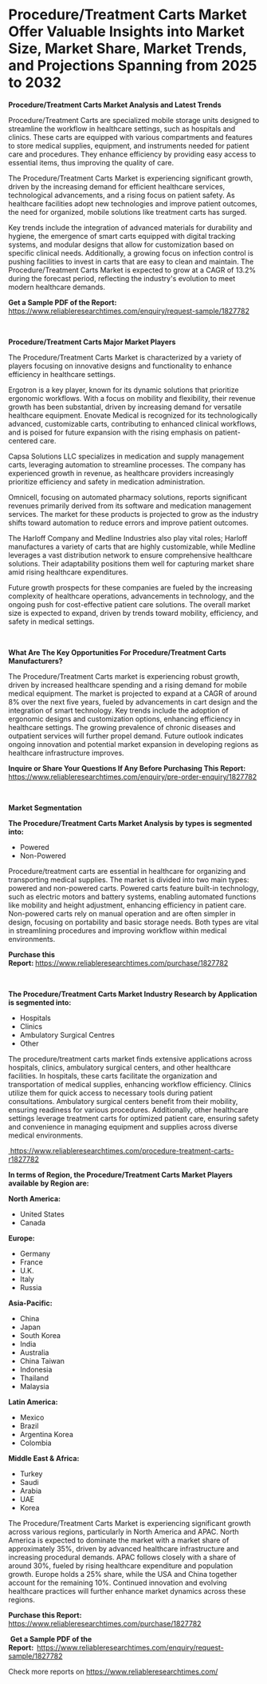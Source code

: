 <p><h1>Procedure/Treatment Carts Market Offer Valuable Insights into Market Size, Market Share, Market Trends, and Projections Spanning from 2025 to 2032</h1></p><p><strong>Procedure/Treatment Carts Market Analysis and Latest Trends</strong></p>
<p><p>Procedure/Treatment Carts are specialized mobile storage units designed to streamline the workflow in healthcare settings, such as hospitals and clinics. These carts are equipped with various compartments and features to store medical supplies, equipment, and instruments needed for patient care and procedures. They enhance efficiency by providing easy access to essential items, thus improving the quality of care.</p><p>The Procedure/Treatment Carts Market is experiencing significant growth, driven by the increasing demand for efficient healthcare services, technological advancements, and a rising focus on patient safety. As healthcare facilities adopt new technologies and improve patient outcomes, the need for organized, mobile solutions like treatment carts has surged.</p><p>Key trends include the integration of advanced materials for durability and hygiene, the emergence of smart carts equipped with digital tracking systems, and modular designs that allow for customization based on specific clinical needs. Additionally, a growing focus on infection control is pushing facilities to invest in carts that are easy to clean and maintain. The Procedure/Treatment Carts Market is expected to grow at a CAGR of 13.2% during the forecast period, reflecting the industry's evolution to meet modern healthcare demands.</p></p>
<p><strong>Get a Sample PDF of the Report:&nbsp;</strong> <a href="https://www.reliableresearchtimes.com/enquiry/request-sample/1827782?utm_campaign=2531&utm_medium=2&utm_source=Github&utm_content=ia&utm_term=05032025&utm_id=proceduretreatment-carts">https://www.reliableresearchtimes.com/enquiry/request-sample/1827782</a></p>
<p>&nbsp;</p>
<p><strong>Procedure/Treatment Carts Major Market Players</strong></p>
<p><p>The Procedure/Treatment Carts Market is characterized by a variety of players focusing on innovative designs and functionality to enhance efficiency in healthcare settings.</p><p>Ergotron is a key player, known for its dynamic solutions that prioritize ergonomic workflows. With a focus on mobility and flexibility, their revenue growth has been substantial, driven by increasing demand for versatile healthcare equipment. Enovate Medical is recognized for its technologically advanced, customizable carts, contributing to enhanced clinical workflows, and is poised for future expansion with the rising emphasis on patient-centered care.</p><p>Capsa Solutions LLC specializes in medication and supply management carts, leveraging automation to streamline processes. The company has experienced growth in revenue, as healthcare providers increasingly prioritize efficiency and safety in medication administration. </p><p>Omnicell, focusing on automated pharmacy solutions, reports significant revenues primarily derived from its software and medication management services. The market for these products is projected to grow as the industry shifts toward automation to reduce errors and improve patient outcomes.</p><p>The Harloff Company and Medline Industries also play vital roles; Harloff manufactures a variety of carts that are highly customizable, while Medline leverages a vast distribution network to ensure comprehensive healthcare solutions. Their adaptability positions them well for capturing market share amid rising healthcare expenditures.</p><p>Future growth prospects for these companies are fueled by the increasing complexity of healthcare operations, advancements in technology, and the ongoing push for cost-effective patient care solutions. The overall market size is expected to expand, driven by trends toward mobility, efficiency, and safety in medical settings.</p></p>
<p>&nbsp;</p>
<p><strong>What Are The Key Opportunities For Procedure/Treatment Carts Manufacturers?</strong></p>
<p><p>The Procedure/Treatment Carts market is experiencing robust growth, driven by increased healthcare spending and a rising demand for mobile medical equipment. The market is projected to expand at a CAGR of around 8% over the next five years, fueled by advancements in cart design and the integration of smart technology. Key trends include the adoption of ergonomic designs and customization options, enhancing efficiency in healthcare settings. The growing prevalence of chronic diseases and outpatient services will further propel demand. Future outlook indicates ongoing innovation and potential market expansion in developing regions as healthcare infrastructure improves.</p></p>
<p><strong>Inquire or Share Your Questions If Any Before Purchasing This Report:</strong> <a href="https://www.reliableresearchtimes.com/enquiry/pre-order-enquiry/1827782?utm_campaign=2531&utm_medium=2&utm_source=Github&utm_content=ia&utm_term=05032025&utm_id=proceduretreatment-carts">https://www.reliableresearchtimes.com/enquiry/pre-order-enquiry/1827782</a></p>
<p>&nbsp;</p>
<p><strong>Market Segmentation</strong></p>
<p><strong>The Procedure/Treatment Carts Market Analysis by types is segmented into:</strong></p>
<p><ul><li>Powered</li><li>Non-Powered</li></ul></p>
<p><p>Procedure/treatment carts are essential in healthcare for organizing and transporting medical supplies. The market is divided into two main types: powered and non-powered carts. Powered carts feature built-in technology, such as electric motors and battery systems, enabling automated functions like mobility and height adjustment, enhancing efficiency in patient care. Non-powered carts rely on manual operation and are often simpler in design, focusing on portability and basic storage needs. Both types are vital in streamlining procedures and improving workflow within medical environments.</p></p>
<p><strong>Purchase this Report:&nbsp;</strong><a href="https://www.reliableresearchtimes.com/purchase/1827782?utm_campaign=2531&utm_medium=2&utm_source=Github&utm_content=ia&utm_term=05032025&utm_id=proceduretreatment-carts">https://www.reliableresearchtimes.com/purchase/1827782</a></p>
<p>&nbsp;</p>
<p><strong>The Procedure/Treatment Carts Market Industry Research by Application is segmented into:</strong></p>
<p><ul><li>Hospitals</li><li>Clinics</li><li>Ambulatory Surgical Centres</li><li>Other</li></ul></p>
<p><p>The procedure/treatment carts market finds extensive applications across hospitals, clinics, ambulatory surgical centers, and other healthcare facilities. In hospitals, these carts facilitate the organization and transportation of medical supplies, enhancing workflow efficiency. Clinics utilize them for quick access to necessary tools during patient consultations. Ambulatory surgical centers benefit from their mobility, ensuring readiness for various procedures. Additionally, other healthcare settings leverage treatment carts for optimized patient care, ensuring safety and convenience in managing equipment and supplies across diverse medical environments.</p></p>
<p><a href="https://www.reliableresearchtimes.com/procedure-treatment-carts-r1827782?utm_campaign=2531&utm_medium=2&utm_source=Github&utm_content=ia&utm_term=05032025&utm_id=proceduretreatment-carts">&nbsp;https://www.reliableresearchtimes.com/procedure-treatment-carts-r1827782</a></p>
<p><strong>In terms of Region, the Procedure/Treatment Carts Market Players available by Region are:</strong></p>
<p>
    <p> <strong> North America: </strong>
        <ul>
            <li>United States</li>
            <li>Canada</li>
        </ul>
        </p> 
    <p> <strong> Europe: </strong>
        <ul>
            <li>Germany</li>
            <li>France</li>
            <li>U.K.</li>
            <li>Italy</li>
            <li>Russia</li>
        </ul>
        </p> 
    <p> <strong> Asia-Pacific: </strong>
        <ul>
            <li>China</li>
            <li>Japan</li>
            <li>South Korea</li>
            <li>India</li>
            <li>Australia</li>
            <li>China Taiwan</li>
            <li>Indonesia</li>
            <li>Thailand</li>
            <li>Malaysia</li>
        </ul>
        </p> 
    <p> <strong> Latin America: </strong>
        <ul>
            <li>Mexico</li>
            <li>Brazil</li>
            <li>Argentina Korea</li>
            <li>Colombia</li>
        </ul>
        </p> 
    <p> <strong> Middle East & Africa: </strong>
        <ul>
            <li>Turkey</li>
            <li>Saudi</li>
            <li>Arabia</li>
            <li>UAE</li>
            <li>Korea</li>
        </ul>
    </p>
    </p>
<p><p>The Procedure/Treatment Carts Market is experiencing significant growth across various regions, particularly in North America and APAC. North America is expected to dominate the market with a market share of approximately 35%, driven by advanced healthcare infrastructure and increasing procedural demands. APAC follows closely with a share of around 30%, fueled by rising healthcare expenditure and population growth. Europe holds a 25% share, while the USA and China together account for the remaining 10%. Continued innovation and evolving healthcare practices will further enhance market dynamics across these regions.</p></p>
<p><strong>Purchase this Report: </strong><a href="https://www.reliableresearchtimes.com/purchase/1827782?utm_campaign=2531&utm_medium=2&utm_source=Github&utm_content=ia&utm_term=05032025&utm_id=proceduretreatment-carts">https://www.reliableresearchtimes.com/purchase/1827782</a></p>
<p>&nbsp;<strong>Get a Sample PDF of the Report:&nbsp;&nbsp;</strong><a href="https://www.reliableresearchtimes.com/enquiry/request-sample/1827782?utm_campaign=2531&utm_medium=2&utm_source=Github&utm_content=ia&utm_term=05032025&utm_id=proceduretreatment-carts">https://www.reliableresearchtimes.com/enquiry/request-sample/1827782</a></p>
<p><strong></strong></p>
<p>Check more reports on <a href="https://www.reliableresearchtimes.com/?utm_campaign=2531&utm_medium=2&utm_source=Github&utm_content=ia&utm_term=05032025&utm_id=proceduretreatment-carts">https://www.reliableresearchtimes.com/</a></p>